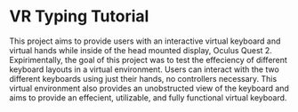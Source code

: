 # VR Typing Tutorial

This project aims to provide users with an interactive virtual keyboard and virtual hands while inside of the head mounted display, Oculus Quest 2. Expirimentally, the goal of this project was to test the effeciency of different keyboard layouts in a virtual environment. Users can interact with the two different keyboards using just their hands, no controllers necessary. This virtual environment also provides an unobstructed view of the keyboard and aims to provide an effecient, utilizable, and fully functional virtual keyboard. 
